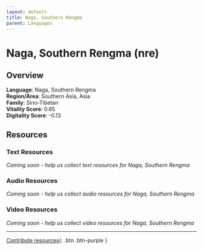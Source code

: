 ```yaml
---
layout: default
title: Naga, Southern Rengma
parent: Languages
---
```


# Naga, Southern Rengma (nre)

## Overview

**Language**: Naga, Southern Rengma  
**Region/Area**: Southern Asia, Asia  
**Family**: Sino-Tibetan  
**Vitality Score**: 0.65  
**Digitality Score**: -0.13  

## Resources

### Text Resources
*Coming soon - help us collect text resources for Naga, Southern Rengma*

### Audio Resources
*Coming soon - help us collect audio resources for Naga, Southern Rengma*

### Video Resources
*Coming soon - help us collect video resources for Naga, Southern Rengma*

---

[Contribute resources](https://fairtrain.github.io/){: .btn .btn-purple }
